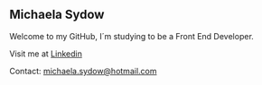 ## Michaela Sydow

Welcome to my GitHub, I´m studying to be a Front End Developer. 


Visit me at [Linkedin](https://linkedin.com/in/michaela-sydow) 

Contact: michaela.sydow@hotmail.com



